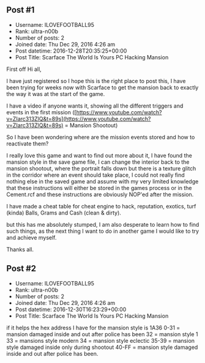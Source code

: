 ## Post #1
- Username: ILOVEFOOTBALL95
- Rank: ultra-n00b
- Number of posts: 2
- Joined date: Thu Dec 29, 2016 4:26 am
- Post datetime: 2016-12-28T20:35:25+00:00
- Post Title: Scarface The World Is Yours PC Hacking Mansion

First off Hi all,


I have just registered so I hope this is the right place to post this, I have been trying for weeks now with Scarface to get the mansion back to exactly the way it was at the start of the game.

I have a video if anyone wants it, showing all the different triggers and events in the first mission ([https://www.youtube.com/watch?v=ZIarc313ZlQ&t=89s](https://www.youtube.com/watch?v=ZIarc313ZlQ&t=89s) = Mansion Shootout)

So I have been wondering where are the mission events stored and how to reactivate them?

I really love this game and want to find out more about it, I have found the mansion style in the save game file, I can change the interior back to the mansion shootout, where the portrait falls down but there is a texture glitch in the corridor where an event should take place, I could not really find nothing else in the saved game and assume with my very limited knowledge that these instructions will either be stored in the games process or in the Cement.rcf and these instructions are obviously NOP'ed after the mission.

I have made a cheat table for cheat engine to hack, reputation, exotics, turf (kinda) Balls, Grams and Cash (clean & dirty).

but this has me absolutely stumped, I am also desperate to learn how to find such things, as the next thing I want to do in another game I would like to try and achieve myself.

Thanks all.
## Post #2
- Username: ILOVEFOOTBALL95
- Rank: ultra-n00b
- Number of posts: 2
- Joined date: Thu Dec 29, 2016 4:26 am
- Post datetime: 2016-12-30T16:23:29+00:00
- Post Title: Scarface The World Is Yours PC Hacking Mansion

if it helps the hex address I have for the mansion style is 1A36 0-31 = mansion damaged inside and out after police has been 32 = mansion style 1 33 = mansions style modern 34 = mansion style eclectic 35-39 = mansion style damaged inside only during shootout 40-FF = mansion style damaged inside and out after police has been.

